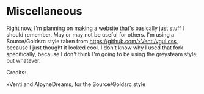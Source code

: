 # Miscellaneous
Right now, I'm planning on making a website that's basically just stuff I should remember. May or may not be useful for others. I'm using a Source/Goldsrc style taken from https://github.com/xVenti/vgui.css, because I just thought it looked cool. I don't know why I used that fork specifically, because I don't think I'm going to be using the greysteam style, but whatever.


Credits:

xVenti and AlpyneDreams, for the Source/Goldsrc style
